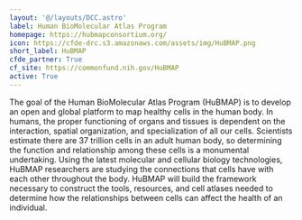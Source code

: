 ```yaml
---
layout: '@/layouts/DCC.astro'
label: Human BioMolecular Atlas Program
homepage: https://hubmapconsortium.org/
icon: https://cfde-drc.s3.amazonaws.com/assets/img/HuBMAP.png
short_label: HuBMAP
cfde_partner: True
cf_site: https://commonfund.nih.gov/HuBMAP
active: True
---
```

The goal of the Human BioMolecular Atlas Program (HuBMAP) is to develop an open and global platform to map healthy cells in the human body.  In humans, the proper functioning of organs and tissues is dependent on the interaction, spatial organization, and specialization of all our cells.  Scientists estimate there are 37 trillion cells in an adult human body, so determining the function and relationship among these cells is a monumental undertaking.  Using the latest molecular and cellular biology technologies, HuBMAP researchers are studying the connections that cells have with each other throughout the body.  HuBMAP will build the framework necessary to construct the tools, resources, and cell atlases needed to determine how the relationships between cells can affect the health of an individual.